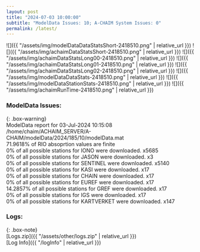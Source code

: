 ```yaml
---
layout: post
title: "2024-07-03 10:00:00"
subtitle: "ModelData Issues: 10; A-CHAIM System Issues: 0"
permalink: /latest/
---
```


![]({{ "/assets/img/modelDataDataStatsShort-2418510.png" | relative_url }})
![]({{ "/assets/img/achaimDataStatsShort-2418510.png" | relative_url }})
![]({{ "/assets/img/achaimDataStatsLong00-2418510.png" | relative_url }})
![]({{ "/assets/img/achaimDataStatsLong01-2418510.png" | relative_url }})
![]({{ "/assets/img/achaimDataStatsLong02-2418510.png" | relative_url }})
![]({{ "/assets/img/modelDataDataStats-2418510.png" | relative_url }})
![]({{ "/assets/img/modelDataStationStats-2418510.png" | relative_url }})
![]({{ "/assets/img/achaimRunTime-2418510.png" | relative_url }})


### ModelData Issues:  
  
{: .box-warning}  
 ModelData report for 03-Jul-2024 10:15:08   
 /home/chaim/ACHAIM_SERVER/A-CHAIM/modelData/2024/185/10/modelData.mat   
 71.9618% of RIO absoprtion values are finite   
 0% of all possible stations for IONO were downloaded. x5685   
 0% of all possible stations for JASON were downloaded. x3   
 0% of all possible stations for SENTINEL were downloaded. x5140   
 0% of all possible stations for KASI were downloaded. x17   
 0% of all possible stations for CHAIN were downloaded. x17   
 0% of all possible stations for EUREF were downloaded. x17   
 14.2857% of all possible stations for GREF were downloaded. x17   
 0% of all possible stations for IGS were downloaded. x17   
 0% of all possible stations for KARTVERKET were downloaded. x147   
  


### Logs:  
  
{: .box-note}  
[Logs.zip]({{ "/assets/other/logs.zip" | relative_url }})  
[Log Info]({{ "/logInfo" | relative_url }})  

